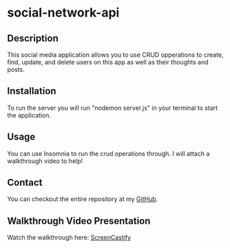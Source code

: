 # social-network-api


## Description

This social media application allows you to use CRUD opperations to create, find, update, and delete users on this app as well as their thoughts and posts. 

## Installation

To run the server you will run "nodemon server.js" in your terminal to start the application. 

## Usage

You can use Insomnia to run the crud operations through. I will attach a walkthrough video to help! 

## Contact

You can checkout the entire repository at my [GitHub](https://github.com/RissaStack). 

## Walkthrough Video Presentation

Watch the walkthrough here: [ScreenCastify](https://drive.google.com/file/d/1xEkff4iXBLFFDXE4nimHgVI8hCyxXnC8/view)
